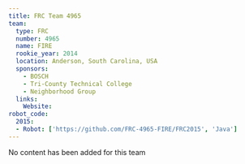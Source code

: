 ```yaml
---
title: FRC Team 4965
team:
  type: FRC
  number: 4965
  name: FIRE
  rookie_year: 2014
  location: Anderson, South Carolina, USA
  sponsors:
    - BOSCH
    - Tri-County Technical College
    - Neighborhood Group
  links:
    Website:
robot_code:
  2015:
  - Robot: ['https://github.com/FRC-4965-FIRE/FRC2015', 'Java']
---
```

No content has been added for this team